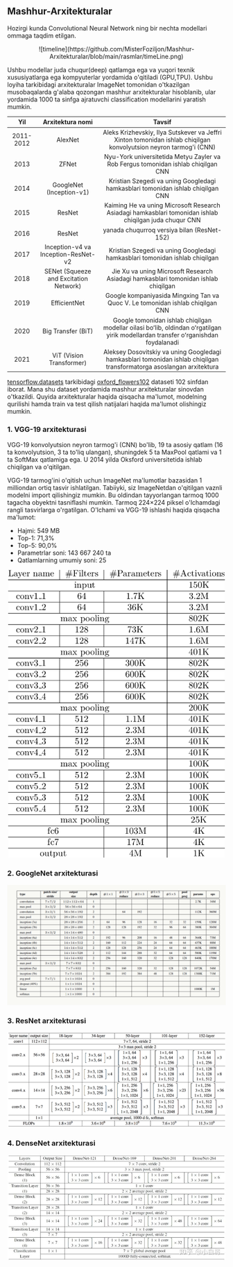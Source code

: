 ## Mashhur-Arxitekturalar

Hozirgi kunda Convolutional Neural Network ning bir nechta modellari ommaga taqdim etilgan. 

<p align="center">
![timeline](https://github.com/MisterFoziljon/Mashhur-Arxitekturalar/blob/main/rasmlar/timeLine.png)
</p>
Ushbu modellar juda chuqur(deep) qatlamga ega va yuqori texnik xususiyatlarga ega kompyuterlar yordamida o'qitiladi (GPU,TPU).
Ushbu loyiha tarkibidagi arxitekturalar ImageNet tomonidan o'tkazilgan musobaqalarda g'alaba qozongan mashhur arxitekturalar hisoblanib, ular yordamida 1000 ta sinfga ajratuvchi classification modellarini yaratish mumkin.

<div align="center">
 
| Yil | Arxitektura nomi | Tavsif |
|:----------:|:------------------:|:---------:|
| 2011-2012 | AlexNet | Aleks Krizhevskiy, Ilya Sutskever va Jeffri Xinton tomonidan ishlab chiqilgan konvolyutsion neyron tarmog'i (CNN) |
| 2013 | ZFNet | Nyu-York universitetida Metyu Zayler va Rob Fergus tomonidan ishlab chiqilgan CNN |
| 2014 | GoogleNet (Inception-v1) | Kristian Szegedi va uning Googledagi hamkasblari tomonidan ishlab chiqilgan CNN |
| 2015 | ResNet | Kaiming He va uning Microsoft Research Asiadagi hamkasblari tomonidan ishlab chiqilgan juda chuqur CNN |
| 2016 | ResNet | yanada chuqurroq versiya bilan (ResNet-152) |
| 2017 | Inception-v4 va Inception-ResNet-v2 | Kristian Szegedi va uning Googledagi hamkasblari tomonidan ishlab chiqilgan |
| 2018 | SENet (Squeeze and Excitation Network) | Jie Xu va uning Microsoft Research Asiadagi hamkasblari tomonidan ishlab chiqilgan |
| 2019 | EfficientNet | Google kompaniyasida Mingxing Tan va Quoc V. Le tomonidan ishlab chiqilgan CNN |
| 2020 | Big Transfer (BiT) | Google tomonidan ishlab chiqilgan modellar oilasi boʻlib, oldindan oʻrgatilgan yirik modellardan transfer oʻrganishdan foydalanadi |
| 2021 | ViT (Vision Transformer) | Aleksey Dosovitskiy va uning Googledagi hamkasblari tomonidan ishlab chiqilgan transformatorga asoslangan arxitektura |
</div>

[tensorflow.datasets](https://www.tensorflow.org/datasets/catalog/overview) tarkibidagi [oxford_flowers102](https://www.tensorflow.org/datasets/catalog/oxford_flowers102?hl=ru) dataseti 102 sinfdan iborat. Mana shu dataset yordamida mashhur arxitekturalar sinovdan o'tkazildi. Quyida arxitekturalar haqida qisqacha ma'lumot, modelning qurilishi hamda train va test qilish natijalari haqida ma'lumot olishingiz mumkin.

### 1. VGG-19 arxitekturasi
VGG-19 konvolyutsion neyron tarmog'i (CNN) bo'lib, 19 ta asosiy qatlam (16 ta konvolyutsion, 3 ta to'liq ulangan), shuningdek 5 ta MaxPool qatlami va 1 ta SoftMax qatlamiga ega. U 2014 yilda Oksford universitetida ishlab chiqilgan va o'qitilgan.

VGG-19 tarmog'ini o'qitish uchun ImageNet ma'lumotlar bazasidan 1 milliondan ortiq tasvir ishlatilgan. Tabiiyki, siz ImageNetdan o'qitilgan vaznli modelni import qilishingiz mumkin. Bu oldindan tayyorlangan tarmoq 1000 tagacha obyektni tasniflashi mumkin. Tarmoq 224×224 piksel o'lchamdagi rangli tasvirlarga o'rgatilgan. O'lchami va VGG-19 ishlashi haqida qisqacha ma'lumot:

- Hajmi: 549 MB
- Top-1: 71,3%
- Top-5: 90,0%
- Parametrlar soni: 143 667 240 ta
- Qatlamlarning umumiy soni: 25

<p align="center">
<img src="https://github.com/MisterFoziljon/Mashhur-Arxitekturalar/blob/main/rasmlar/VGG-19.png" width="500"/>
</p>

### 2. GoogleNet arxitekturasi
![googlenet](https://github.com/MisterFoziljon/Mashhur-Arxitekturalar/blob/main/rasmlar/GoogleNet.png)

### 3. ResNet arxitekturasi
![resnet](https://github.com/MisterFoziljon/Mashhur-Arxitekturalar/blob/main/rasmlar/ResNet.png)

### 4. DenseNet arxitekturasi
![densenet](https://github.com/MisterFoziljon/Mashhur-Arxitekturalar/blob/main/rasmlar/DenseNet.jpg)

